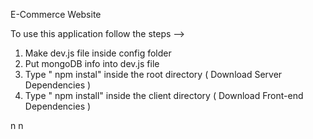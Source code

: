 E-Commerce Website                  
                                                                                    
To use this application follow the steps -->                                             
1. Make dev.js file inside config folder                                                             
2. Put mongoDB info into dev.js file                              
3. Type  " npm instal" inside the root directory  ( Download Server Dependencies ) 
4. Type " npm install" inside the client directory ( Download Front-end Dependencies ) 
                                                     
  




n  n
                  
  



      
   

